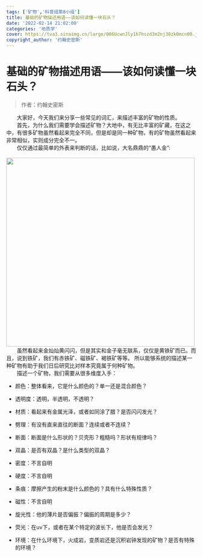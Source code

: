 ```yaml
---
tags: ['矿物','科普组第8小组']
title: 基础的矿物描述用语——该如何读懂一块石头？
date: '2022-02-14 21:02:00'
categories: '地质学'
cover: https://tva3.sinaimg.cn/large/006UcwnJly1h7hszd3m2nj30zk0mcn00.jpg
copyright_author: '约翰史密斯'
---
```


# 基础的矿物描述用语——该如何读懂一块石头？
> 作者：约翰史密斯

<div>&emsp;&emsp;大家好，今天我们来分享一些常见的词汇，来描述丰富的矿物的性质。</div>

<div>&emsp;&emsp;首先，为什么我们需要学会描述矿物？大地中，有无比丰富的矿藏，在这之中，有很多矿物虽然看起来完全不同，但是却是同一种矿物，有的矿物虽然看起来非常相似，实则成分完全不一。</div>

<div>&emsp;&emsp;仅仅通过最简单的外表来判断的话，比如说，大名鼎鼎的“愚人金”:</div>
<br><img src="https://tvax2.sinaimg.cn/large/006UcwnJly1h7hszqvjxxj31j60wctf7.jpg" width=500/>

<div>&emsp;&emsp;虽然看起来金灿灿黄闪闪，但是其实和金子毫无联系，仅仅是黄铁矿而已。而且，说到铁矿，我们有赤铁矿、磁铁矿、褐铁矿等等。 所以能够系统的描述某一种矿物有助于我们日后研究比对样本究竟属于何种矿物。</div>

<div>&emsp;&emsp;描述一个矿物，我们需要从很多维度入手：</div>

- 颜色：整体看来，它是什么颜色的？单一还是混合颜色？

- 透明度：透明，半透明，不透明？

- 材质：看起来有金属光泽，或者如同涂了腊？是否闪闪发光？

- 劈理：有没有直来直往的断面？连续或者不连续？

- 断面：断面是什么形状的？贝壳形？粗糙吗？形状有规律吗？

- 双晶：是否有双晶？是什么类型的双晶？

- 密度：不言自明

- 硬度：不言自明

- 条痕：摩擦产生的粉末是什么颜色的？具有什么特殊性质？

- 磁性：不言自明

- 旋光性：他的薄片是否偏振？偏振的周期是多少？

- 荧光：在uv下，或者在某个特定的波长下，他是否会发光？

- 环境：在什么环境下，火成岩，变质岩还是沉积岩钟发现的矿物？是否有特殊的环境？
